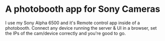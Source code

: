 # A photobooth app for Sony Cameras

I use my Sony Alpha 6500 and it's Remote control app inside of a photobooth.
Connect any device running the server & UI in a browser, set the IPs of the cam/device correctly and you're good to go.


